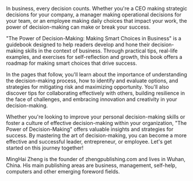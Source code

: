 
In business, every decision counts. Whether you're a CEO making strategic decisions for your company, a manager making operational decisions for your team, or an employee making daily choices that impact your work, the power of decision-making can make or break your success.

"The Power of Decision-Making: Making Smart Choices in Business" is a guidebook designed to help readers develop and hone their decision-making skills in the context of business. Through practical tips, real-life examples, and exercises for self-reflection and growth, this book offers a roadmap for making smart choices that drive success.

In the pages that follow, you'll learn about the importance of understanding the decision-making process, how to identify and evaluate options, and strategies for mitigating risk and maximizing opportunity. You'll also discover tips for collaborating effectively with others, building resilience in the face of challenges, and embracing innovation and creativity in your decision-making.

Whether you're looking to improve your personal decision-making skills or foster a culture of effective decision-making within your organization, "The Power of Decision-Making" offers valuable insights and strategies for success. By mastering the art of decision-making, you can become a more effective and successful leader, entrepreneur, or employee. Let's get started on this journey together!

MingHai Zheng is the founder of zhengpublishing.com and lives in Wuhan, China. His main publishing areas are business, management, self-help, computers and other emerging foreword fields.
